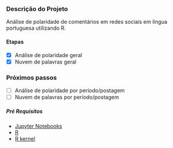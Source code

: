 
### Descrição do Projeto
Análise de polaridade de comentários em redes sociais em língua portuguesa utilizando R.

#### Etapas
- [x] Análise de polaridade geral
- [x] Nuvem de palavras geral

### Próximos passos
- [ ] Análise de polaridade por período/postagem
- [ ] Nuvem de palavras por período/postagem

##### Pré Requisitos

- [Jupyter Notebooks]
- [R]
- [R kernel]

[Jupyter Notebooks]:<https://jupyter.org/>
[R]:<https://www.r-project.org/>
[R kernel]:<https://irkernel.github.io/>
